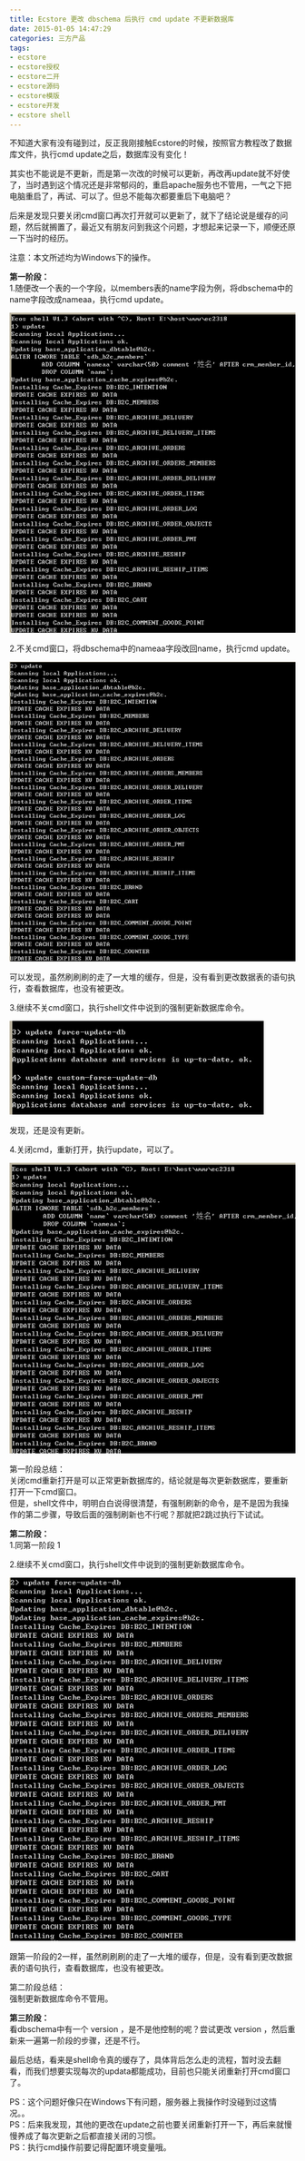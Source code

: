 ```yaml
---
title: Ecstore 更改 dbschema 后执行 cmd update 不更新数据库
date: 2015-01-05 14:47:29
categories: 三方产品
tags: 
- ecstore
- ecstore授权
- ecstore二开
- ecstore源码
- ecstore模版
- ecstore开发
- ecstore shell
---
```


不知道大家有没有碰到过，反正我刚接触Ecstore的时候，按照官方教程改了数据库文件，执行cmd update之后，数据库没有变化！

其实也不能说是不更新，而是第一次改的时候可以更新，再改再update就不好使了，当时遇到这个情况还是非常郁闷的，重启apache服务也不管用，一气之下把电脑重启了，再试、可以了。但总不能每次都要重启下电脑吧？

后来是发现只要关闭cmd窗口再次打开就可以更新了，就下了结论说是缓存的问题，然后就搁置了，最近又有朋友问到我这个问题，才想起来记录一下，顺便还原一下当时的经历。

注意：本文所述均为Windows下的操作。

**第一阶段：**  
1.随便改一个表的一个字段，以members表的name字段为例，将dbschema中的name字段改成nameaa，执行cmd update。

[![ecstore_shell_11](/images/2015/01/ecstore_shell_11.jpg)](/images/2015/01/ecstore_shell_11.jpg)

2.不关cmd窗口，将dbschema中的nameaa字段改回name，执行cmd update。

[![ecstore_shell_12](/images/2015/01/ecstore_shell_12.jpg)](/images/2015/01/ecstore_shell_12.jpg)

可以发现，虽然刷刷刷的走了一大堆的缓存，但是，没有看到更改数据表的语句执行，查看数据库，也没有被更改。

3.继续不关cmd窗口，执行shell文件中说到的强制更新数据库命令。

[![ecstore_shell_13](/images/2015/01/ecstore_shell_13.jpg)](/images/2015/01/ecstore_shell_13.jpg)

发现，还是没有更新。

4.关闭cmd，重新打开，执行update，可以了。

[![ecstore_shell_14](/images/2015/01/ecstore_shell_14.jpg)](/images/2015/01/ecstore_shell_14.jpg)

第一阶段总结：  
关闭cmd重新打开是可以正常更新数据库的，结论就是每次更新数据库，要重新打开一下cmd窗口。  
但是，shell文件中，明明白白说得很清楚，有强制刷新的命令，是不是因为我操作的第二步骤，导致后面的强制刷新也不行呢？那就把2跳过执行下试试。

**第二阶段：**  
1.同第一阶段 1

2.继续不关cmd窗口，执行shell文件中说到的强制更新数据库命令。

[![ecstore_shell_22](/images/2015/01/ecstore_shell_22.jpg)](/images/2015/01/ecstore_shell_22.jpg)

跟第一阶段的2一样，虽然刷刷刷的走了一大堆的缓存，但是，没有看到更改数据表的语句执行，查看数据库，也没有被更改。

第二阶段总结：  
强制更新数据库命令不管用。

**第三阶段：**  
看dbschema中有一个 version ，是不是他控制的呢？尝试更改 version ，然后重新来一遍第一阶段的步骤，还是不行。

最后总结，看来是shell命令真的缓存了，具体背后怎么走的流程，暂时没去翻看，而我们想要实现每次的updata都能成功，目前也只能关闭重新打开cmd窗口了。

PS：这个问题好像只在Windows下有问题，服务器上我操作时没碰到过这情况。。  
PS：后来我发现，其他的更改在update之前也要关闭重新打开一下，再后来就慢慢养成了每次更新之后都直接关闭的习惯。  
PS：执行cmd操作前要记得配置环境变量哦。
